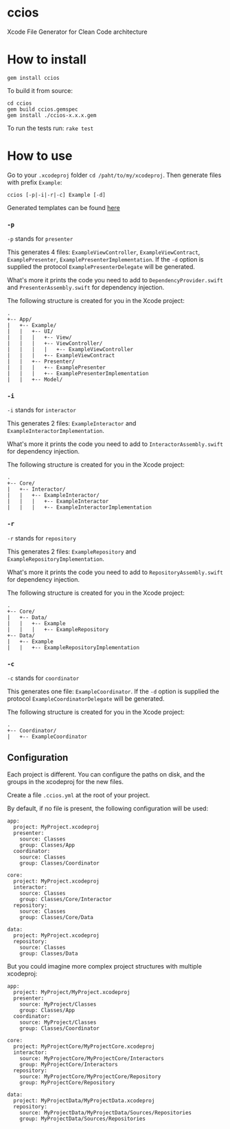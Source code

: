 # ccios
Xcode File Generator for Clean Code architecture

# How to install
```
gem install ccios
```

To build it from source:
```
cd ccios
gem build ccios.gemspec
gem install ./ccios-x.x.x.gem
```

To run the tests run:
```rake test```

# How to use

Go to your `.xcodeproj` folder `cd /paht/to/my/xcodeproj`.
Then generate files with prefix `Example`:

```
ccios [-p|-i|-r|-c] Example [-d]
```

Generated templates can be found [here](https://github.com/felginep/ccios/tree/master/lib/ccios/templates)

### `-p`
`-p` stands for `presenter`

This generates 4 files: `ExampleViewController`, `ExampleViewContract`, `ExamplePresenter`, `ExamplePresenterImplementation`. If the `-d` option is supplied the protocol `ExamplePresenterDelegate` will be generated.

What's more it prints the code you need to add to `DependencyProvider.swift` and `PresenterAssembly.swift` for dependency injection.

The following structure is created for you in the Xcode project:

```
.
+-- App/
|   +-- Example/
|   |   +-- UI/
|   |   |   +-- View/
|   |   |   +-- ViewController/
|   |   |   |   +-- ExampleViewController
|   |   |   +-- ExampleViewContract
|   |   +-- Presenter/
|   |   |   +-- ExamplePresenter
|   |   |   +-- ExamplePresenterImplementation
|   |   +-- Model/
```

### `-i`
`-i` stands for `interactor`

This generates 2 files: `ExampleInteractor` and `ExampleInteractorImplementation`.

What's more it prints the code you need to add to `InteractorAssembly.swift` for dependency injection.

The following structure is created for you in the Xcode project:

```
.
+-- Core/
|   +-- Interactor/
|   |   +-- ExampleInteractor/
|   |   |   +-- ExampleInteractor
|   |   |   +-- ExampleInteractorImplementation
```

### `-r`
`-r` stands for `repository`

This generates 2 files: `ExampleRepository` and `ExampleRepositoryImplementation`.

What's more it prints the code you need to add to `RepositoryAssembly.swift` for dependency injection.

The following structure is created for you in the Xcode project:

```
.
+-- Core/
|   +-- Data/
|   |   +-- Example
|   |   |   +-- ExampleRepository
+-- Data/
|   +-- Example
|   |   +-- ExampleRepositoryImplementation
```

### `-c`
`-c` stands for `coordinator`

This generates one file: `ExampleCoordinator`. If the `-d` option is supplied the protocol `ExampleCoordinatorDelegate` will be generated.

The following structure is created for you in the Xcode project:

```
.
+-- Coordinator/
|   +-- ExampleCoordinator
```

## Configuration

Each project is different. You can configure the paths on disk, and the groups in the xcodeproj for the new files.

Create a file `.ccios.yml` at the root of your project.

By default, if no file is present, the following configuration will be used:
```
app:
  project: MyProject.xcodeproj
  presenter:
    source: Classes
    group: Classes/App
  coordinator:
    source: Classes
    group: Classes/Coordinator

core:
  project: MyProject.xcodeproj
  interactor:
    source: Classes
    group: Classes/Core/Interactor
  repository:
    source: Classes
    group: Classes/Core/Data

data:
  project: MyProject.xcodeproj
  repository:
    source: Classes
    group: Classes/Data
```

But you could imagine more complex project structures with multiple xcodeproj:
```
app:
  project: MyProject/MyProject.xcodeproj
  presenter:
    source: MyProject/Classes
    group: Classes/App
  coordinator:
    source: MyProject/Classes
    group: Classes/Coordinator

core:
  project: MyProjectCore/MyProjectCore.xcodeproj
  interactor:
    source: MyProjectCore/MyProjectCore/Interactors
    group: MyProjectCore/Interactors
  repository:
    source: MyProjectCore/MyProjectCore/Repository
    group: MyProjectCore/Repository

data:
  project: MyProjectData/MyProjectData.xcodeproj
  repository:
    source: MyProjectData/MyProjectData/Sources/Repositories
    group: MyProjectData/Sources/Repositories

```

